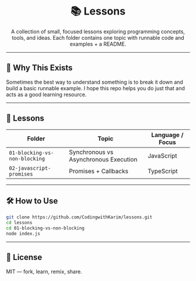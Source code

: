 <div align="center">

# 📚 Lessons

</div>

<div align="center">
    A collection of small, focused lessons exploring programming concepts, tools, and ideas.
    Each folder contains one topic with runnable code and examples + a README.
</div>


---

## 🧠 Why This Exists

Sometimes the best way to understand something is to break it down and build a basic runnable example. I hope this repo helps you do just that and acts as a good learning resource.

---

## 📂 Lessons

| Folder                            |                    Topic                  |    Language / Focus    |
|-----------------------------------|-------------------------------------------|------------------------|
| `01-blocking-vs-non-blocking`     | Synchronous vs Asynchronous Execution     | JavaScript             |
| `02-javascript-promises`          | Promises + Callbacks                      | TypeScript             |

---

## 🛠️ How to Use

```bash
git clone https://github.com/CodingwithKarim/lessons.git
cd lessons
cd 01-blocking-vs-non-blocking
node index.js
```

---

## 🧵 License

MIT — fork, learn, remix, share.